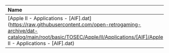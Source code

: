 |Name|Size|
|:---|---:|
|[Apple II - Applications - [AIF].dat](https://raw.githubusercontent.com/open-retrogaming-archive/dat-catalog/main/root/basic/TOSEC/Apple/II/Applications/[AIF]/Apple II - Applications - [AIF].dat)|794|
